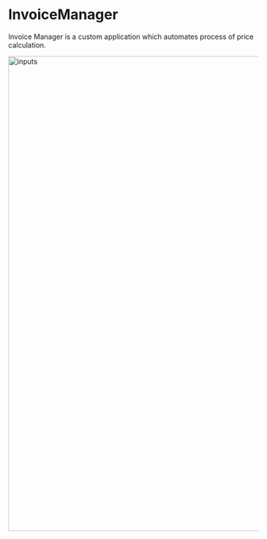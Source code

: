 # InvoiceManager

Invoice Manager is a custom application which automates process of price calculation. 


<img width="957" alt="inputs" src="https://user-images.githubusercontent.com/113993988/235678245-95b2ea0e-fb40-4f9f-9a71-0e27d103fd00.png">
